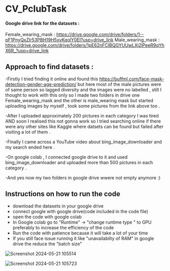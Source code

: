 # CV_PclubTask

#### Google drive link for the datasets :
Female_wearing_mask : https://drive.google.com/drive/folders/1--pF1PnyQxZIr53PBH19H5xvKqolY0EI?usp=drive_link
Male_wearing_mask : https://drive.google.com/drive/folders/1pE62nFCIBQGYUUwLXj2lPeeR9qYhX6R_?usp=drive_link

## Approach to find datasets :
-Firstly I tried finding it online and found this https://buffml.com/face-mask-detection-gender-age-prediction/  but here most of the male pictures were of same person so lagged diversity and the images were no labelled , still I thought to work with this only so I made two folders in drive one Female_wearing_mask and the other is male_wearing mask but started uploading images by myself , took some pictures from the link above too .

-After I uploaded approximately 200 pictures in each category I was tired  AND soon I realised this not gonna work so I tried searching online if there were any other sites like Kaggle where datsets can be found but failed after visiting a lot of them .

-Finally I came across a YouTube video about bing_image_downloader and my search ended here . 

-On google colab , I connected google drive to it and used bing_image_downloader and uploaded more than 500 pictures in each category .

-And yes now my two folders in google drive wwere not empty anymore :)

## Instructions on how to run the code 
- download the datasets in your google drive
- connect google with google drive(code included in the code file)
- open the code with google colab
- In Google colab go to "Runtime" -> "change runtime type " to GPU preferably to increase the efficiency of the code
- Run the code with patience because it will take a lot of your time
- If you still face issue running it like "unavailabilty of RAM" in google drive the reduce the "batch size"

![Screenshot 2024-05-21 105514](https://github.com/durbasmriti/CV_PclubTask/assets/152951506/ab80a515-5467-4ed6-8083-0cefd614f7b9)

![Screenshot 2024-05-21 105723](https://github.com/durbasmriti/CV_PclubTask/assets/152951506/3f7472d8-f24b-4c90-84ec-a5ff3f2c2862)

